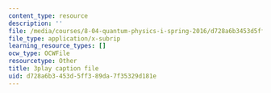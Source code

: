 ```yaml
---
content_type: resource
description: ''
file: /media/courses/8-04-quantum-physics-i-spring-2016/d728a6b3453d5ff389da7f35329d181e_sPsDI0dICtc.vtt
file_type: application/x-subrip
learning_resource_types: []
ocw_type: OCWFile
resourcetype: Other
title: 3play caption file
uid: d728a6b3-453d-5ff3-89da-7f35329d181e
---
```

